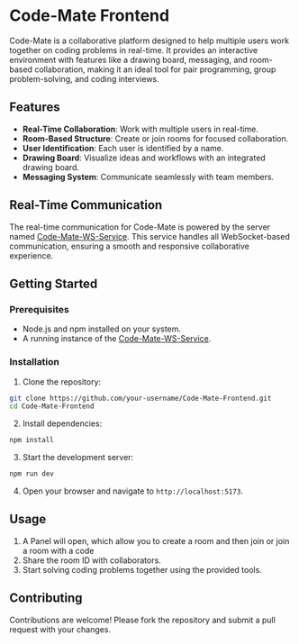 # Code-Mate Frontend

Code-Mate is a collaborative platform designed to help multiple users work together on coding problems in real-time. It provides an interactive environment with features like a drawing board, messaging, and room-based collaboration, making it an ideal tool for pair programming, group problem-solving, and coding interviews.

## Features

- **Real-Time Collaboration**: Work with multiple users in real-time.
- **Room-Based Structure**: Create or join rooms for focused collaboration.
- **User Identification**: Each user is identified by a name.
- **Drawing Board**: Visualize ideas and workflows with an integrated drawing board.
- **Messaging System**: Communicate seamlessly with team members.

## Real-Time Communication

The real-time communication for Code-Mate is powered by the server named [Code-Mate-WS-Service](https://github.com/Harshjain09012004/Code-Mate-WS-Service). This service handles all WebSocket-based communication, ensuring a smooth and responsive collaborative experience.

## Getting Started

### Prerequisites

- Node.js and npm installed on your system.
- A running instance of the [Code-Mate-WS-Service](https://github.com/Harshjain09012004/Code-Mate-WS-Service).

### Installation

1. Clone the repository:
  ```bash
  git clone https://github.com/your-username/Code-Mate-Frontend.git
  cd Code-Mate-Frontend
  ```

2. Install dependencies:
  ```bash
  npm install
  ```

3. Start the development server:
  ```bash
  npm run dev
  ```

4. Open your browser and navigate to `http://localhost:5173`.

## Usage

1. A Panel will open, which allow you to create a room and then join or join a room with a code
2. Share the room ID with collaborators.
3. Start solving coding problems together using the provided tools.

## Contributing

Contributions are welcome! Please fork the repository and submit a pull request with your changes.